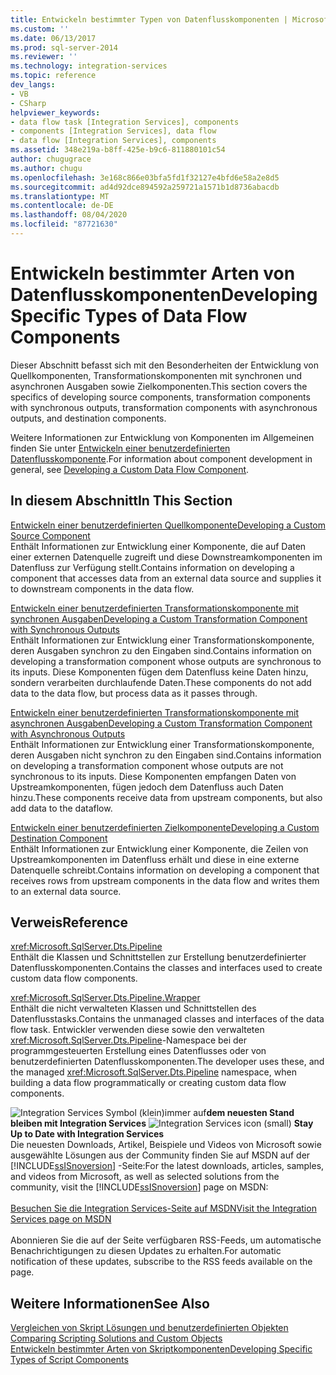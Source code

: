 ```yaml
---
title: Entwickeln bestimmter Typen von Datenflusskomponenten | Microsoft-Dokumentation
ms.custom: ''
ms.date: 06/13/2017
ms.prod: sql-server-2014
ms.reviewer: ''
ms.technology: integration-services
ms.topic: reference
dev_langs:
- VB
- CSharp
helpviewer_keywords:
- data flow task [Integration Services], components
- components [Integration Services], data flow
- data flow [Integration Services], components
ms.assetid: 348e219a-b8ff-425e-b9c6-811880101c54
author: chugugrace
ms.author: chugu
ms.openlocfilehash: 3e168c866e03bfa5fd1f32127e4bfd6e58a2e8d5
ms.sourcegitcommit: ad4d92dce894592a259721a1571b1d8736abacdb
ms.translationtype: MT
ms.contentlocale: de-DE
ms.lasthandoff: 08/04/2020
ms.locfileid: "87721630"
---
```

# <a name="developing-specific-types-of-data-flow-components"></a><span data-ttu-id="6c874-102">Entwickeln bestimmter Arten von Datenflusskomponenten</span><span class="sxs-lookup"><span data-stu-id="6c874-102">Developing Specific Types of Data Flow Components</span></span>
  <span data-ttu-id="6c874-103">Dieser Abschnitt befasst sich mit den Besonderheiten der Entwicklung von Quellkomponenten, Transformationskomponenten mit synchronen und asynchronen Ausgaben sowie Zielkomponenten.</span><span class="sxs-lookup"><span data-stu-id="6c874-103">This section covers the specifics of developing source components, transformation components with synchronous outputs, transformation components with asynchronous outputs, and destination components.</span></span>  
  
 <span data-ttu-id="6c874-104">Weitere Informationen zur Entwicklung von Komponenten im Allgemeinen finden Sie unter [Entwickeln einer benutzerdefinierten Datenflusskomponente](../extending-packages-custom-objects/data-flow/developing-a-custom-data-flow-component.md).</span><span class="sxs-lookup"><span data-stu-id="6c874-104">For information about component development in general, see [Developing a Custom Data Flow Component](../extending-packages-custom-objects/data-flow/developing-a-custom-data-flow-component.md).</span></span>  
  
## <a name="in-this-section"></a><span data-ttu-id="6c874-105">In diesem Abschnitt</span><span class="sxs-lookup"><span data-stu-id="6c874-105">In This Section</span></span>  
 [<span data-ttu-id="6c874-106">Entwickeln einer benutzerdefinierten Quellkomponente</span><span class="sxs-lookup"><span data-stu-id="6c874-106">Developing a Custom Source Component</span></span>](../extending-packages-custom-objects-data-flow-types/developing-a-custom-source-component.md)  
 <span data-ttu-id="6c874-107">Enthält Informationen zur Entwicklung einer Komponente, die auf Daten einer externen Datenquelle zugreift und diese Downstreamkomponenten im Datenfluss zur Verfügung stellt.</span><span class="sxs-lookup"><span data-stu-id="6c874-107">Contains information on developing a component that accesses data from an external data source and supplies it to downstream components in the data flow.</span></span>  
  
 [<span data-ttu-id="6c874-108">Entwickeln einer benutzerdefinierten Transformationskomponente mit synchronen Ausgaben</span><span class="sxs-lookup"><span data-stu-id="6c874-108">Developing a Custom Transformation Component with Synchronous Outputs</span></span>](../extending-packages-custom-objects-data-flow-types/developing-a-custom-transformation-component-with-synchronous-outputs.md)  
 <span data-ttu-id="6c874-109">Enthält Informationen zur Entwicklung einer Transformationskomponente, deren Ausgaben synchron zu den Eingaben sind.</span><span class="sxs-lookup"><span data-stu-id="6c874-109">Contains information on developing a transformation component whose outputs are synchronous to its inputs.</span></span> <span data-ttu-id="6c874-110">Diese Komponenten fügen dem Datenfluss keine Daten hinzu, sondern verarbeiten durchlaufende Daten.</span><span class="sxs-lookup"><span data-stu-id="6c874-110">These components do not add data to the data flow, but process data as it passes through.</span></span>  
  
 [<span data-ttu-id="6c874-111">Entwickeln einer benutzerdefinierten Transformationskomponente mit asynchronen Ausgaben</span><span class="sxs-lookup"><span data-stu-id="6c874-111">Developing a Custom Transformation Component with Asynchronous Outputs</span></span>](../extending-packages-custom-objects-data-flow-types/developing-a-custom-transformation-component-with-asynchronous-outputs.md)  
 <span data-ttu-id="6c874-112">Enthält Informationen zur Entwicklung einer Transformationskomponente, deren Ausgaben nicht synchron zu den Eingaben sind.</span><span class="sxs-lookup"><span data-stu-id="6c874-112">Contains information on developing a transformation component whose outputs are not synchronous to its inputs.</span></span> <span data-ttu-id="6c874-113">Diese Komponenten empfangen Daten von Upstreamkomponenten, fügen jedoch dem Datenfluss auch Daten hinzu.</span><span class="sxs-lookup"><span data-stu-id="6c874-113">These components receive data from upstream components, but also add data to the dataflow.</span></span>  
  
 [<span data-ttu-id="6c874-114">Entwickeln einer benutzerdefinierten Zielkomponente</span><span class="sxs-lookup"><span data-stu-id="6c874-114">Developing a Custom Destination Component</span></span>](../extending-packages-custom-objects-data-flow-types/developing-a-custom-destination-component.md)  
 <span data-ttu-id="6c874-115">Enthält Informationen zur Entwicklung einer Komponente, die Zeilen von Upstreamkomponenten im Datenfluss erhält und diese in eine externe Datenquelle schreibt.</span><span class="sxs-lookup"><span data-stu-id="6c874-115">Contains information on developing a component that receives rows from upstream components in the data flow and writes them to an external data source.</span></span>  
  
## <a name="reference"></a><span data-ttu-id="6c874-116">Verweis</span><span class="sxs-lookup"><span data-stu-id="6c874-116">Reference</span></span>  
 <xref:Microsoft.SqlServer.Dts.Pipeline>  
 <span data-ttu-id="6c874-117">Enthält die Klassen und Schnittstellen zur Erstellung benutzerdefinierter Datenflusskomponenten.</span><span class="sxs-lookup"><span data-stu-id="6c874-117">Contains the classes and interfaces used to create custom data flow components.</span></span>  
  
 <xref:Microsoft.SqlServer.Dts.Pipeline.Wrapper>  
 <span data-ttu-id="6c874-118">Enthält die nicht verwalteten Klassen und Schnittstellen des Datenflusstasks.</span><span class="sxs-lookup"><span data-stu-id="6c874-118">Contains the unmanaged classes and interfaces of the data flow task.</span></span> <span data-ttu-id="6c874-119">Entwickler verwenden diese sowie den verwalteten <xref:Microsoft.SqlServer.Dts.Pipeline>-Namespace bei der programmgesteuerten Erstellung eines Datenflusses oder von benutzerdefinierten Datenflusskomponenten.</span><span class="sxs-lookup"><span data-stu-id="6c874-119">The developer uses these, and the managed <xref:Microsoft.SqlServer.Dts.Pipeline> namespace, when building a data flow programmatically or creating custom data flow components.</span></span>  
  
<span data-ttu-id="6c874-120">![Integration Services Symbol (klein)](../media/dts-16.gif "Integration Services (kleines Symbol)")immer auf**dem neuesten Stand bleiben mit Integration Services**  </span><span class="sxs-lookup"><span data-stu-id="6c874-120">![Integration Services icon (small)](../media/dts-16.gif "Integration Services icon (small)")  **Stay Up to Date with Integration Services**</span></span><br /> <span data-ttu-id="6c874-121">Die neuesten Downloads, Artikel, Beispiele und Videos von Microsoft sowie ausgewählte Lösungen aus der Community finden Sie auf MSDN auf der [!INCLUDE[ssISnoversion](../../includes/ssisnoversion-md.md)] -Seite:</span><span class="sxs-lookup"><span data-stu-id="6c874-121">For the latest downloads, articles, samples, and videos from Microsoft, as well as selected solutions from the community, visit the [!INCLUDE[ssISnoversion](../../includes/ssisnoversion-md.md)] page on MSDN:</span></span><br /><br /> [<span data-ttu-id="6c874-122">Besuchen Sie die Integration Services-Seite auf MSDN</span><span class="sxs-lookup"><span data-stu-id="6c874-122">Visit the Integration Services page on MSDN</span></span>](https://go.microsoft.com/fwlink/?LinkId=136655)<br /><br /> <span data-ttu-id="6c874-123">Abonnieren Sie die auf der Seite verfügbaren RSS-Feeds, um automatische Benachrichtigungen zu diesen Updates zu erhalten.</span><span class="sxs-lookup"><span data-stu-id="6c874-123">For automatic notification of these updates, subscribe to the RSS feeds available on the page.</span></span>  
  
## <a name="see-also"></a><span data-ttu-id="6c874-124">Weitere Informationen</span><span class="sxs-lookup"><span data-stu-id="6c874-124">See Also</span></span>  
 <span data-ttu-id="6c874-125">[Vergleichen von Skript Lösungen und benutzerdefinierten Objekten](../extending-packages-scripting/comparing-scripting-solutions-and-custom-objects.md) </span><span class="sxs-lookup"><span data-stu-id="6c874-125">[Comparing Scripting Solutions and Custom Objects](../extending-packages-scripting/comparing-scripting-solutions-and-custom-objects.md) </span></span>  
 [<span data-ttu-id="6c874-126">Entwickeln bestimmter Arten von Skriptkomponenten</span><span class="sxs-lookup"><span data-stu-id="6c874-126">Developing Specific Types of Script Components</span></span>](../extending-packages-scripting-data-flow-script-component-types/developing-specific-types-of-script-components.md)  
  
  
